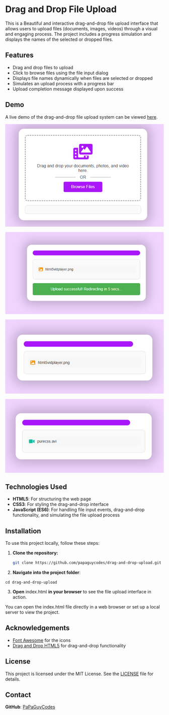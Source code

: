 # Drag and Drop File Upload

This is a Beautiful and interactive drag-and-drop file upload interface that allows users to upload files (documents, images, videos) through a visual and engaging process. The project includes a progress simulation and displays the names of the selected or dropped files.

## Features
- Drag and drop files to upload
- Click to browse files using the file input dialog
- Displays file names dynamically when files are selected or dropped
- Simulates an upload process with a progress bar
- Upload completion message displayed upon success

## Demo

A live demo of the drag-and-drop file upload system can be viewed [here](https://github.com/papaguycodes/drag-and-drop-upload/blob/main/demo/drag-n-drop.avi).

![Project Preview](https://github.com/papaguycodes/drag-and-drop-upload/blob/main/demo/drag-n-drop1.png)

![Project Preview](https://github.com/papaguycodes/drag-and-drop-upload/blob/main/demo/drag-n-drop2.png)

![Project Preview](https://github.com/papaguycodes/drag-and-drop-upload/blob/main/demo/drag-n-drop3.png)

![Project Preview](https://github.com/papaguycodes/drag-and-drop-upload/blob/main/demo/drag-n-drop4.png)

## Technologies Used
- **HTML5**: For structuring the web page
- **CSS3**: For styling the drag-and-drop interface
- **JavaScript (ES6)**: For handling file input events, drag-and-drop functionality, and simulating the file upload process

## Installation

To use this project locally, follow these steps:

1. **Clone the repository:**

   ```bash
   git clone https://github.com/papaguycodes/drag-and-drop-upload.git
   ```

2. **Navigate into the project folder**:
```
cd drag-and-drop-upload
```

3. **Open** index.html **in your browser** to see the file upload interface in action.

You can open the index.html file directly in a web browser or set up a local server to view the project.

## Acknowledgements
 
 - [Font Awesome](https://fontawesome.com/) for the icons
 - [Drag and Drop HTML5](https://developer.mozilla.org/en-US/docs/Web/API/HTML_Drag_and_Drop_API) for drag-and-drop functionality

 ## License

This project is licensed under the MIT License. See the [LICENSE](LICENSE) file for details.

## Contact

**GitHub**: [PaPaGuyCodes](https://github.com/PaPaGuyCodes)   
